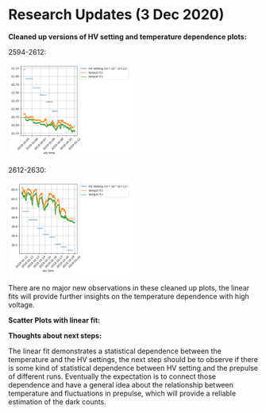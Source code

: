# Research Updates (3 Dec 2020)

**Cleaned up versions of HV setting and temperature dependence plots:**

2594-2612:

<img src="https://github.com/EdgarMao/DavidStuartLab/blob/master/MilliQan_Temperature-HV_Plotting/Plots/clean_Plots/HV-temp_2594-2612.png" width="50%" height="50%">


2612-2630:

<img src="https://github.com/EdgarMao/DavidStuartLab/blob/master/MilliQan_Temperature-HV_Plotting/Plots/clean_Plots/HV-temp_2612-2630.png" width="50%" height="50%">

There are no major new observations in these cleaned up plots, the linear fits will provide further insights on the temperature dependence with high voltage.


**Scatter Plots with linear fit:**


**Thoughts about next steps:**

The linear fit demonstrates a statistical dependence between the temperature and the HV settings, the next step should be to observe if there is some kind of statistical dependence between HV setting and the prepulse of different runs. Eventually the expectation is to connect those dependence and have a general idea about the relationship between temperature and fluctuations in prepulse, which will provide a reliable estimation of the dark counts.
